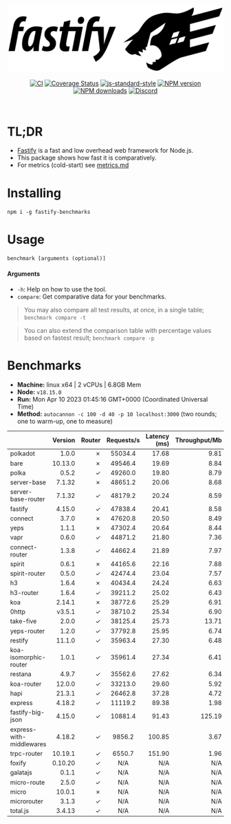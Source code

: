 <div align="center">
  <img src="https://github.com/fastify/graphics/raw/HEAD/fastify-landscape-outlined.svg" width="650" height="auto"/>
</div>

<div align="center">

[![CI](https://github.com/fastify/fastify/workflows/ci/badge.svg)](https://github.com/fastify/fastify/actions/workflows/ci.yml)
[![Coverage Status](https://coveralls.io/repos/github/fastify/fastify/badge.svg?branch=master)](https://coveralls.io/github/fastify/fastify?branch=master)
[![js-standard-style](https://img.shields.io/badge/code%20style-standard-brightgreen.svg?style=flat)](http://standardjs.com/)
[![NPM version](https://img.shields.io/npm/v/fastify.svg?style=flat)](https://www.npmjs.com/package/fastify)
[![NPM downloads](https://img.shields.io/npm/dm/fastify.svg?style=flat)](https://www.npmjs.com/package/fastify) [![Discord](https://img.shields.io/discord/725613461949906985)](https://discord.gg/fastify)

</div>
<br />

# TL;DR

* [Fastify](https://github.com/fastify/fastify) is a fast and low overhead web framework for Node.js.
* This package shows how fast it is comparatively.
* For metrics (cold-start) see [metrics.md](./METRICS.md)

# Installing

```
npm i -g fastify-benchmarks
```

# Usage

```
benchmark [arguments (optional)]
```

#### Arguments

* `-h`: Help on how to use the tool.
* `compare`: Get comparative data for your benchmarks.

> You may also compare all test results, at once, in a single table; `benchmark compare -t`

> You can also extend the comparison table with percentage values based on fastest result; `benchmark compare -p`
# Benchmarks

* __Machine:__ linux x64 | 2 vCPUs | 6.8GB Mem
* __Node:__ `v18.15.0`
* __Run:__ Mon Apr 10 2023 01:45:16 GMT+0000 (Coordinated Universal Time)
* __Method:__ `autocannon -c 100 -d 40 -p 10 localhost:3000` (two rounds; one to warm-up, one to measure)

|                          | Version | Router | Requests/s | Latency (ms) | Throughput/Mb |
| :--                      | --:     | --:    | :-:        | --:          | --:           |
| polkadot                 | 1.0.0   | ✗      | 55034.4    | 17.68        | 9.81          |
| bare                     | 10.13.0 | ✗      | 49546.4    | 19.69        | 8.84          |
| polka                    | 0.5.2   | ✓      | 49260.0    | 19.80        | 8.79          |
| server-base              | 7.1.32  | ✗      | 48651.2    | 20.06        | 8.68          |
| server-base-router       | 7.1.32  | ✓      | 48179.2    | 20.24        | 8.59          |
| fastify                  | 4.15.0  | ✓      | 47838.4    | 20.41        | 8.58          |
| connect                  | 3.7.0   | ✗      | 47620.8    | 20.50        | 8.49          |
| yeps                     | 1.1.1   | ✗      | 47302.4    | 20.64        | 8.44          |
| vapr                     | 0.6.0   | ✓      | 44871.2    | 21.80        | 7.36          |
| connect-router           | 1.3.8   | ✓      | 44662.4    | 21.89        | 7.97          |
| spirit                   | 0.6.1   | ✗      | 44165.6    | 22.16        | 7.88          |
| spirit-router            | 0.5.0   | ✓      | 42474.4    | 23.04        | 7.57          |
| h3                       | 1.6.4   | ✗      | 40434.4    | 24.24        | 6.63          |
| h3-router                | 1.6.4   | ✓      | 39211.2    | 25.02        | 6.43          |
| koa                      | 2.14.1  | ✗      | 38772.6    | 25.29        | 6.91          |
| 0http                    | v3.5.1  | ✓      | 38710.2    | 25.34        | 6.90          |
| take-five                | 2.0.0   | ✓      | 38125.4    | 25.73        | 13.71         |
| yeps-router              | 1.2.0   | ✓      | 37792.8    | 25.95        | 6.74          |
| restify                  | 11.1.0  | ✓      | 35963.4    | 27.30        | 6.48          |
| koa-isomorphic-router    | 1.0.1   | ✓      | 35961.4    | 27.34        | 6.41          |
| restana                  | 4.9.7   | ✓      | 35562.6    | 27.62        | 6.34          |
| koa-router               | 12.0.0  | ✓      | 33213.0    | 29.60        | 5.92          |
| hapi                     | 21.3.1  | ✓      | 26462.8    | 37.28        | 4.72          |
| express                  | 4.18.2  | ✓      | 11119.2    | 89.38        | 1.98          |
| fastify-big-json         | 4.15.0  | ✓      | 10881.4    | 91.43        | 125.19        |
| express-with-middlewares | 4.18.2  | ✓      | 9856.2     | 100.85       | 3.67          |
| trpc-router              | 10.19.1 | ✓      | 6550.7     | 151.90       | 1.96          |
| foxify                   | 0.10.20 | ✓      | N/A        | N/A          | N/A           |
| galatajs                 | 0.1.1   | ✓      | N/A        | N/A          | N/A           |
| micro-route              | 2.5.0   | ✓      | N/A        | N/A          | N/A           |
| micro                    | 10.0.1  | ✗      | N/A        | N/A          | N/A           |
| microrouter              | 3.1.3   | ✓      | N/A        | N/A          | N/A           |
| total.js                 | 3.4.13  | ✓      | N/A        | N/A          | N/A           |
